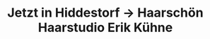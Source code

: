 ---
title: "Jetzt in Hiddestorf -> Haarschön Haarstudio Erik Kühne"
url: /pattensen/jetzt-in-hiddestorf-haarschoen-haarstudio-erik-kuehne/
shop: Friseur
---